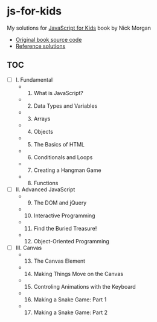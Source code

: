 # js-for-kids

My solutions for [JavaScript for Kids][1] book by Nick Morgan

- [Original book source code](book_code/)
- [Reference solutions](reference_solutions/)

## TOC

- [ ] I. Fundamental
    - 1. What is JavaScript?
    - 2. Data Types and Variables
    - 3. Arrays
    - 4. Objects
    - 5. The Basics of HTML
    - 6. Conditionals and Loops
    - 7. Creating a Hangman Game
    - 8. Functions
- [ ] II. Advanced JavaScript
    - 9. The DOM and jQuery
    - 10. Interactive Programming
    - 11. Find the Buried Treasure!
    - 12. Object-Oriented Programming
- [ ] III. Canvas
    - 13. The Canvas Element
    - 14. Making Things Move on the Canvas
    - 15. Controling Animations with the Keyboard
    - 16. Making a Snake Game: Part 1
    - 17. Making a Snake Game: Part 2

[1]: https://nostarch.com/javascriptforkids
